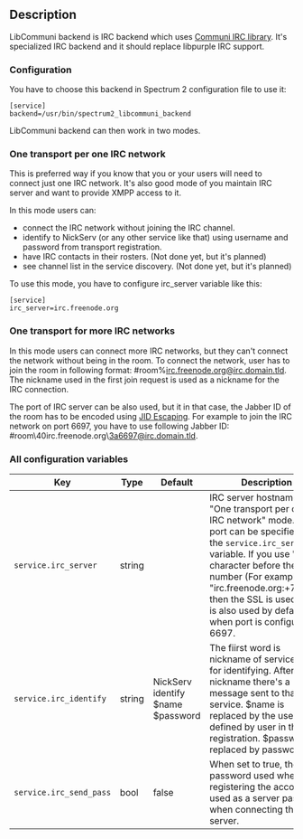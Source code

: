## Description

LibCommuni backend is IRC backend which uses [Communi IRC library](https://github.com/communi/communi/wiki). It's specialized IRC backend and it should replace libpurple IRC support.

### Configuration

You have to choose this backend in Spectrum 2 configuration file to use it:

	[service]
	backend=/usr/bin/spectrum2_libcommuni_backend

LibCommuni backend can then work in two modes.

### One transport per one IRC network

This is preferred way if you know that you or your users will need to connect just one IRC network. It's also good mode of you maintain IRC server and want to provide XMPP access to it.

In this mode users can:

* connect the IRC network without joining the IRC channel.
* identify to NickServ (or any other service like that) using username and password from transport registration.
* have IRC contacts in their rosters. (Not done yet, but it's planned)
* see channel list in the service discovery. (Not done yet, but it's planned)

To use this mode, you have to configure irc_server variable like this:

	[service]
	irc_server=irc.freenode.org

### One transport for more IRC networks

In this mode users can connect more IRC networks, but they can't connect the network without being in the room. To connect the network, user has to join the room in following format: #room%irc.freenode.org@irc.domain.tld. The nickname used in the first join request is used as a nickname for the IRC connection.

The port of IRC server can be also used, but it in that case, the Jabber ID of the room has to be encoded using [JID Escaping](http://www.xmpp.org/extensions/xep-0106.html). For example to join the IRC network on port 6697, you have to use following Jabber ID: #room\40irc.freenode.org\3a6697@irc.domain.tld.

###  All configuration variables

Key | Type | Default | Description
----|------|---------|------------
`service.irc_server` | string | | IRC server hostname for "One transport per one IRC network" mode. The port can be specified in the `service.irc_server` variable. If you use "+" character before the port number (For example "irc.freenode.org:+7000"), then the SSL is used. SSL is also used by default when port is configured to 6697.
`service.irc_identify` | string | NickServ identify $name $password | The fiirst word is nickname of service used for identifying. After the nickname there's a message sent to that service. $name is replaced by the username defined by user in the registration. $password is replaced by password.
`service.irc_send_pass` | bool | false | When set to true, the password used when registering the account is used as a server password when connecting the server.

